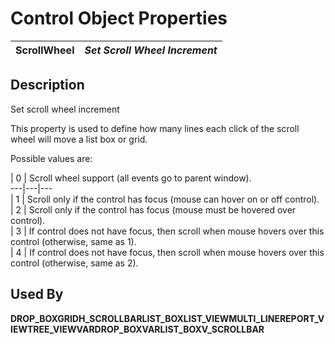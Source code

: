 # Control Object Properties

**ScrollWheel** |  **_Set Scroll Wheel Increment_**  
---|---  
  
## Description

Set scroll wheel increment

This property is used to define how many lines each click of the scroll wheel will move a list box or grid.

Possible values are:

|  0 |  Scroll wheel support (all events go to parent window).  
---|---|---  
|  1 |  Scroll only if the control has focus (mouse can hover on or off control).  
|  2 |  Scroll only if the control has focus (mouse must be hovered over control).  
|  3 |  If control does not have focus, then scroll when mouse hovers over this control (otherwise, same as 1).  
|  4 |  If control does not have focus, then scroll when mouse hovers over this control (otherwise, same as 2).  
  
## Used By 

**DROP_BOX****GRID****H_SCROLLBAR****LIST_BOX****LIST_VIEW****MULTI_LINE****REPORT_VIEW****TREE_VIEW****VARDROP_BOX****VARLIST_BOX****V_SCROLLBAR**
